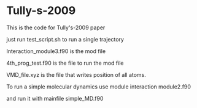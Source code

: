 # Tully-s-2009
This is the code for Tully's-2009 paper

just run test_script.sh to run a single trajectory

Interaction_module3.f90 is the mod file

4th_prog_test.f90 is the file to run the mod file

VMD_file.xyz is the file that writes position of all atoms.

To run a simple molecular dynamics use module interaction module2.f90

and run it with mainfile simple_MD.f90
